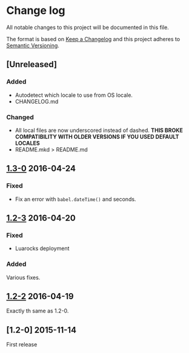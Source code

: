 # Change log

All notable changes to this project will be documented in this file.

The format is based on [Keep a Changelog](http://keepachangelog.com/) 
and this project adheres to [Semantic Versioning](http://semver.org/).

## [Unreleased]
### Added
- Autodetect which locale to use from OS locale.
- CHANGELOG.md

### Changed
- All local files are now underscored instead of dashed. **THIS BROKE COMPATIBILITY WITH OLDER VERSIONS IF YOU USED DEFAULT LOCALES**
- README.mkd > README.md

## [1.3-0] 2016-04-24
### Fixed
- Fix an error with `babel.dateTime()` and seconds.

## [1.2-3] 2016-04-20
### Fixed
- Luarocks deployment
### Added
Various fixes.

## [1.2-2] 2016-04-19
Exactly th same as 1.2-0.

## [1.2-0] 2015-11-14
First release

[1.3-0]: https://github.com/martin-damien/babel/compare/v1.2-3...v1.3-0 
[1.2-3]: https://github.com/martin-damien/babel/compare/v1.2-2...v1.2-3
[1.2-2]: https://github.com/martin-damien/babel/compare/v1.2-0...v1.2-2
